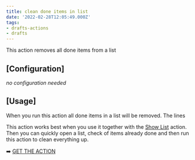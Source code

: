 ```yaml
---
title: clean done items in list
date: '2022-02-28T12:05:49.000Z'
tags:
- drafts-actions
- drafts
---
```

This action removes all done items from a list

## \[Configuration\]

_no configuration needed_

## \[Usage\]

When you run this action all done items in a list will be removed. The lines

This action works best when you use it together with the [Show List](https://flohgro.com/web/drafts-actions/show-list/) action. Then you can quickly open a list, check of items already done and then run this action to clean everything up.

➡️ [GET THE ACTION](https://directory.getdrafts.com/a/1Vx)
